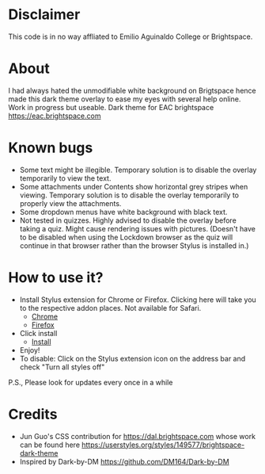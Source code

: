 # Disclaimer
This code is in no way affliated to Emilio Aguinaldo College or Brightspace.

# About
I had always hated the unmodifiable white background on Brigtspace hence made this dark theme overlay to ease my eyes with several help online. Work in progress but useable. Dark theme for EAC brightspace https://eac.brightspace.com

# Known bugs
* Some text might be illegible. Temporary solution is to disable the overlay temporarily to view the text. 
* Some attachments under Contents show horizontal grey stripes when viewing. Temporary solution is to disable the overlay temporarily to properly view the attachments.
* Some dropdown menus have white background with black text.
* Not tested in quizzes. Highly advised to disable the overlay before taking a quiz. Might cause rendering issues with pictures. (Doesn't have to be disabled when using the Lockdown browser as the quiz will continue in that browser rather than the browser Stylus is installed in.)

# How to use it?
* Install Stylus extension for Chrome or Firefox. Clicking here will take you to the respective addon places. Not available for Safari.
  * [Chrome](https://chrome.google.com/webstore/detail/stylus/clngdbkpkpeebahjckkjfobafhncgmne)
  * [Firefox](https://addons.mozilla.org/en-US/firefox/addon/styl-us/?utm_source=addons.mozilla.org&utm_medium=referral&utm_content=search)
* Click install 
  * [Install](https://raw.githubusercontent.com/TheMadRuffian/EACbrightspaceDARK/main/brightspaceDARK.user.css)
* Enjoy!
* To disable: Click on the Stylus extension icon on the address bar and check "Turn all styles off" 

P.S., Please look for updates every once in a while

# Credits
* Jun Guo's CSS contribution for https://dal.brightspace.com whose work can be found here https://userstyles.org/styles/149577/brightspace-dark-theme 
* Inspired by Dark-by-DM https://github.com/DM164/Dark-by-DM

